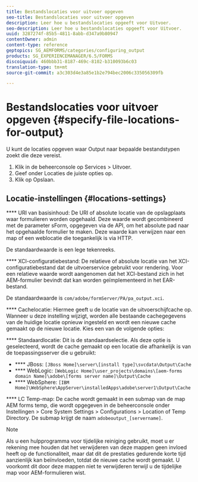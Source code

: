 ```yaml
---
title: Bestandslocaties voor uitvoer opgeven
seo-title: Bestandslocaties voor uitvoer opgeven
description: Leer hoe u bestandslocaties opgeeft voor Uitvoer.
seo-description: Leer hoe u bestandslocaties opgeeft voor Uitvoer.
uuid: 3287274f-85b5-4811-8abb-d347a9b80947
contentOwner: admin
content-type: reference
geptopics: SG_AEMFORMS/categories/configuring_output
products: SG_EXPERIENCEMANAGER/6.5/FORMS
discoiquuid: 460bbb31-8187-469c-8102-b310093b6c03
translation-type: tm+mt
source-git-commit: a3c303d4e3a85e1b2e794bec2006c335056309fb

---
```



# Bestandslocaties voor uitvoer opgeven {#specify-file-locations-for-output}

U kunt de locaties opgeven waar Output naar bepaalde bestandstypen zoekt die deze vereist.

1. Klik in de beheerconsole op Services > Uitvoer.
1. Geef onder Locaties de juiste opties op.
1. Klik op Opslaan.

## Locatie-instellingen {#locations-settings}

**** URI van basisinhoud: De URI of absolute locatie van de opslagplaats waar formulieren worden opgehaald. Deze waarde wordt gecombineerd met de parameter sForm, opgegeven via de API, om het absolute pad naar het opgehaalde formulier te maken. Deze waarde kan verwijzen naar een map of een weblocatie die toegankelijk is via HTTP.

De standaardwaarde is een lege tekenreeks.

**** XCI-configuratiebestand: De relatieve of absolute locatie van het XCI-configuratiebestand dat de uitvoerservice gebruikt voor rendering. Voor een relatieve waarde wordt aangenomen dat het XCI-bestand zich in het AEM-formulier bevindt dat kan worden geïmplementeerd in het EAR-bestand.

De standaardwaarde is `com/adobe/formServer/PA/pa_output.xci`.

**** Cachelocatie: Hiermee geeft u de locatie van de uitvoerschijfcache op. Wanneer u deze instelling wijzigt, worden alle bestaande cachegegevens van de huidige locatie opnieuw ingesteld en wordt een nieuwe cache gemaakt op de nieuwe locatie. Kies een van de volgende opties:

**** Standaardlocatie: Dit is de standaardselectie. Als deze optie is geselecteerd, wordt de cache gemaakt op een locatie die afhankelijk is van de toepassingsserver die u gebruikt:

* **** JBoss: `[JBoss Home]\server\[install type]\svcdata\Output\Cache`
* **** WebLogic: `[WebLogic Home]\user_projects\domains\[aem-forms domain Name]\adobe\[forms server name]\Output\Cache`
* **** WebSphere: `[IBM Home]\WebSphere\AppServer\installedApps\adobe\server1\Output\Cache`

**** LC Temp-map: De cache wordt gemaakt in een submap van de map AEM forms temp, die wordt opgegeven in de beheerconsole onder Instellingen > Core System Settings > Configurations > Location of Temp Directory. De submap krijgt de naam `adobeoutput_[servername]`.

>[!NOTE]
>
>Als u een hulpprogramma voor tijdelijke reiniging gebruikt, moet u er rekening mee houden dat het verwijderen van deze mappen geen invloed heeft op de functionaliteit, maar dat dit de prestaties gedurende korte tijd aanzienlijk kan beïnvloeden, totdat de nieuwe cache wordt gemaakt. U voorkomt dit door deze mappen niet te verwijderen terwijl u de tijdelijke map voor AEM-formulieren wist.

